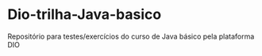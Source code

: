 # Dio-trilha-Java-basico
Repositório para testes/exercícios do curso de Java básico pela plataforma DIO
